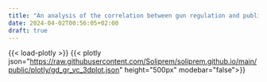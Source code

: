 ```yaml
---
title: "An analysis of the correlation between gun regulation and public safety in the United States of America"
date: 2024-04-02T00:56:05+02:00
draft: true
---
```

{{< load-plotly >}}
{{< plotly json="https://raw.githubusercontent.com/Soliprem/soliprem.github.io/main/public/plotly/gd_gr_vc_3dplot.json" height="500px" modebar="false">}}
